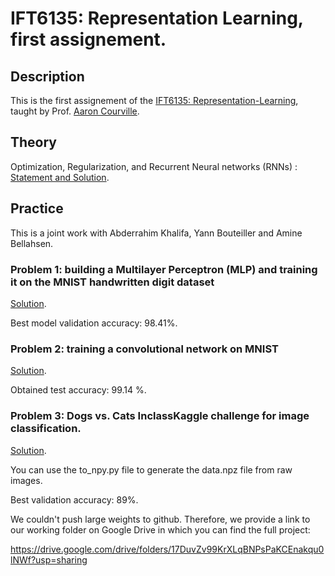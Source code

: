 # IFT6135: Representation Learning, first assignement.

## Description

This is the first assignement of the [IFT6135: Representation-Learning](https://sites.google.com/mila.quebec/ift6135), taught by Prof. [Aaron Courville](https://mila.quebec/en/person/aaron-courville/).

## Theory

Optimization, Regularization, and Recurrent Neural networks (RNNs) : [Statement and Solution](https://github.com/Sanaelotfi/IFT-6135-Representation-Learning-HW1/blob/master/IFT6135_HW1_Theory.pdf).


## Practice

This is a joint work with Abderrahim Khalifa, Yann Bouteiller and Amine Bellahsen. 

### Problem 1: building a Multilayer Perceptron (MLP) and training it on the MNIST handwritten digit dataset

[Solution](https://github.com/Sanaelotfi/IFT-6135-Representation-Learning-HW1/blob/master/Problem1.ipynb).

Best model validation accuracy:  98.41%. 


### Problem 2: training a convolutional network on MNIST

[Solution](https://github.com/Sanaelotfi/IFT-6135-Representation-Learning-HW1/blob/master/Problem2.ipynb).

Obtained test accuracy: 99.14 %.

### Problem 3: Dogs vs. Cats InclassKaggle challenge for image classification.

[Solution](https://github.com/Sanaelotfi/IFT-6135-Representation-Learning-HW1/blob/master/Problem3.ipynb).

You can use the to_npy.py file to generate the data.npz file from raw images.

Best validation accuracy: 89%.



We couldn't push large weights to github. Therefore, we provide a link to our working folder on Google Drive in which you can find the full project:

https://drive.google.com/drive/folders/17DuvZv99KrXLqBNPsPaKCEnakqu0lNWf?usp=sharing
